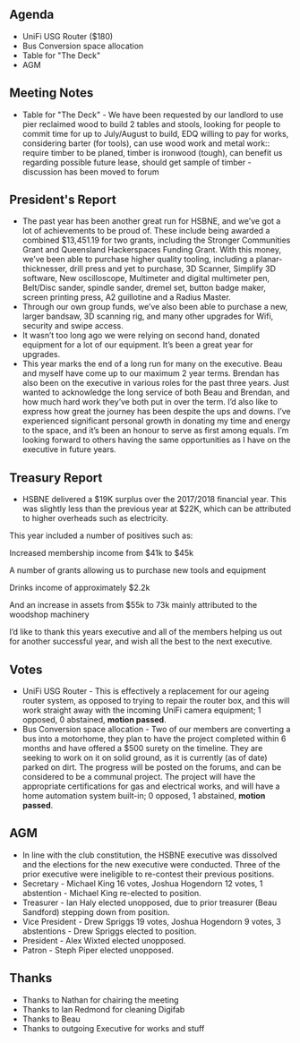 ﻿---
layout: meeting
description: Annual General Meeting, UniFi Router, Bus Conversion space allocation, Table for "The Deck"
date: 2018-04-24
time:
  open: '2000'
  close: '2113'
members:
  - Michael King
  - Aaron Bycroft
  - Mike Morrison
  - Julie Kernick
  - Drew Spriggs
  - Blair Calderara
  - James Beecham
  - Scott Wilson
  - Beau Sandford
  - Brendan Halliday
  - Nathan Beveridge
  - Megs Drinkwater
  - Timothy Reichle
  - Jason Beattie
  - Karl Richardson
  - Lucas Oldfield
  - David Bussenschutt
  - Lincoln Phillips
  - Alex Wixted
  - Joshua Hogendorn
  - Craig Rea
  - Ian Haly
  - Steph Piper
  - Meka Beecham
  - Eris Ryan
  - Ian Redmond
  - Mike Ando
  - Colby Davidson (Proxy)
  - Anja Dreyer (Proxy)
author: Michael King
signed: Steph Piper
---

## Agenda
- UniFi USG Router ($180)
- Bus Conversion space allocation
- Table for "The Deck"
- AGM

## Meeting Notes
- Table for "The Deck" - We have been requested by our landlord to use pier reclaimed wood to build 2 tables and stools, looking for people to commit time for up to July/August to build, EDQ willing to pay for works, considering barter (for tools), can use wood work and metal work:: require timber to be planed, timber is ironwood (tough), can benefit us regarding possible future lease, should get sample of timber - discussion has been moved to forum

## President's Report
- The past year has been another great run for HSBNE, and we’ve got a lot of achievements to be proud of.  These include being awarded a combined $13,451.19 for two grants, including the Stronger Communities Grant and Queensland Hackerspaces Funding Grant.  With this money, we’ve been able to purchase higher quality tooling, including  a planar-thicknesser, drill press and yet to purchase, 3D Scanner, Simplify 3D software, New oscilloscope, Multimeter and digital multimeter pen, Belt/Disc sander, spindle sander, dremel set, button badge maker, screen printing press, A2 guillotine and a Radius Master.  
- Through our own group funds, we’ve also been able to purchase a new, larger bandsaw, 3D scanning rig, and many other upgrades for Wifi, security and swipe access. 
- It wasn’t too long ago we were relying on second hand, donated equipment for a lot of our equipment.  It’s been a great year for upgrades.  
- This year marks the end of a long run for many on the executive.  Beau and myself have come up to our maximum 2 year terms.  Brendan has also been on the executive in various roles for the past three years.  Just wanted to acknowledge the long service of both Beau and Brendan, and how much hard work they’ve both put in over the term.  I’d also like to express how great the journey has been despite the ups and downs.  I’ve experienced significant personal growth in donating my time and energy to the space, and it’s been an honour to serve as first among equals.  I’m looking forward to others having the same opportunities as I have on the executive in future years. 

## Treasury Report
- HSBNE delivered a $19K surplus over the 2017/2018 financial year. This was slightly less than the previous year at $22K, which can be attributed to higher overheads such as electricity.

This year included a number of positives such as:

Increased membership income from $41k to $45k

A number of grants allowing us to purchase new tools and equipment

Drinks income of approximately $2.2k

And an increase in assets from $55k to 73k mainly attributed to the woodshop machinery

I’d like to thank this years executive and all of the members helping us out for another successful year, and wish all the best to the next executive.

## Votes
- UniFi USG Router - This is effectively a replacement for our ageing router system, as opposed to trying to repair the router box, and this will work straight away with the  incoming UniFi camera equipment; 1 opposed, 0 abstained, ****motion passed****.
- Bus Conversion space allocation - Two of our members are converting a bus into a motorhome, they plan to have the project completed within 6 months and have offered a $500 surety on the timeline. They are seeking to work on it on solid ground, as it is currently (as of date) parked on dirt. The progress will be posted on the forums, and can be considered to be a communal project. The project will have the appropriate certifications for gas and electrical works, and will have a home automation system built-in; 0 opposed, 1 abstained, ****motion passed****.

## AGM
- In line with the club constitution, the HSBNE executive was dissolved and the elections for the new executive were conducted. Three of the prior executive were ineligible to re-contest their previous positions.
- Secretary - Michael King 16 votes, Joshua Hogendorn 12 votes, 1 abstention - Michael King re-elected to position.
- Treasurer - Ian Haly elected unopposed, due to prior treasurer (Beau Sandford) stepping down from position.
- Vice President - Drew Spriggs 19 votes, Joshua Hogendorn 9 votes, 3 abstentions - Drew Spriggs elected to position.
- President - Alex Wixted elected unopposed.
- Patron - Steph Piper elected unopposed.

## Thanks
- Thanks to Nathan for chairing the meeting
- Thanks to Ian Redmond for cleaning Digifab
- Thanks to Beau
- Thanks to outgoing Executive for works and stuff
